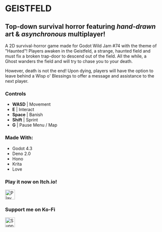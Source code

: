 # GEISTFELD
## Top-down survival horror featuring ___hand-drawn___ art & ___asynchronous___ multiplayer!

A 2D survival-horror game made for Godot Wild Jam #74 with the theme of "Haunted"!
Players awaken in the Geistfeld, a strange, haunted field and must fix a broken trap-door
to descend out of the field. All the while, a Ghost wanders the field and will try to
chase you to your death.

However, death is not the end! Upon dying, players will have the option to leave behind a
Wisp o' Blessings to offer a message and assistance to the next player.

### Controls

- __WASD__ | Movement
- __E__ | Interact
- __Space__ | Banish
- __Shift__ | Sprint
- __G__ | Pause Menu / Map

### Made With:
- Godot 4.3
- Deno 2.0
- Hono
- Krita
- Love

### Play it now on Itch.io!

[<img src="https://static.itch.io/images/badge-color.svg" alt="Play on Itch.io" height="32" />](https://genya-games.itch.io/geistfeld)

### Support me on Ko-Fi

[<img src="https://cdn.prod.website-files.com/5c14e387dab576fe667689cf/670f5a0171bfb928b21a7e00_support_me_on_kofi_beige-p-500.png" alt="Support me on Ko-Fi" height="32" />](https://ko-fi.com/genyagames)

